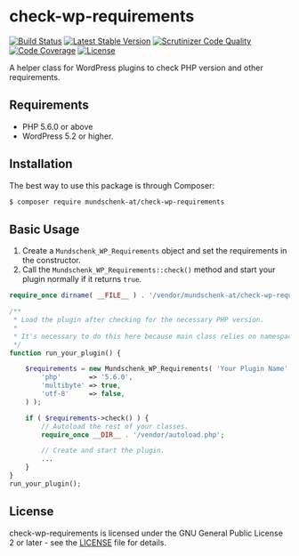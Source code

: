 # check-wp-requirements

[![Build Status](https://travis-ci.org/mundschenk-at/check-wp-requirements.svg?branch=master)](https://travis-ci.org/mundschenk-at/check-wp-requirements)
[![Latest Stable Version](https://poser.pugx.org/mundschenk-at/check-wp-requirements/v/stable)](https://packagist.org/packages/mundschenk-at/check-wp-requirements)
[![Scrutinizer Code Quality](https://scrutinizer-ci.com/g/mundschenk-at/check-wp-requirements/badges/quality-score.png?b=master)](https://scrutinizer-ci.com/g/mundschenk-at/check-wp-requirements/?branch=master)
[![Code Coverage](https://scrutinizer-ci.com/g/mundschenk-at/check-wp-requirements/badges/coverage.png?b=master)](https://scrutinizer-ci.com/g/mundschenk-at/check-wp-requirements/?branch=master)
[![License](https://poser.pugx.org/mundschenk-at/check-wp-requirements/license)](https://packagist.org/packages/mundschenk-at/check-wp-requirements)

A helper class for WordPress plugins to check PHP version and other requirements.

## Requirements

*   PHP 5.6.0 or above
*   WordPress 5.2 or higher.

## Installation

The best way to use this package is through Composer:

```BASH
$ composer require mundschenk-at/check-wp-requirements
```

## Basic Usage

1.  Create a `Mundschenk_WP_Requirements` object and set the requirements in the constructor.
2.  Call the `Mundschenk_WP_Requirements::check()` method and start your plugin normally if it
    returns `true`.

```PHP
require_once dirname( __FILE__ ) . '/vendor/mundschenk-at/check-wp-requirements/class-mundschenk-wp-requirements.php';

/**
 * Load the plugin after checking for the necessary PHP version.
 *
 * It's necessary to do this here because main class relies on namespaces.
 */
function run_your_plugin() {

	$requirements = new Mundschenk_WP_Requirements( 'Your Plugin Name', __FILE__, 'your-textdomain', array(
		'php'       => '5.6.0',
		'multibyte' => true,
		'utf-8'     => false,
	) );

	if ( $requirements->check() ) {
		// Autoload the rest of your classes.
		require_once __DIR__ . '/vendor/autoload.php';

		// Create and start the plugin.
		...
	}
}
run_your_plugin();
```

## License

check-wp-requirements is licensed under the GNU General Public License 2 or later - see the [LICENSE](LICENSE) file for details.
